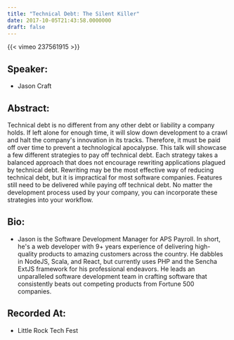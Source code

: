 ```yaml
---
title: "Technical Debt: The Silent Killer"
date: 2017-10-05T21:43:58.0000000
draft: false
---
```


{{< vimeo 237561915 >}}

## Speaker:

 - Jason Craft

## Abstract:

<p>Technical debt is no different from any other debt or liability a company holds. If left alone for enough time, it will slow down development to a crawl and halt the company's innovation in its tracks. Therefore, it must be paid off over time to prevent a technological apocalypse. This talk will showcase a few different strategies to pay off technical debt. Each strategy takes a balanced approach that does not encourage rewriting applications plagued by technical debt. Rewriting may be the most effective way of reducing technical debt, but it is impractical for most software companies. Features still need to be delivered while paying off technical debt. No matter the development process used by your company, you can incorporate these strategies into your workflow.</p>

## Bio:

 - <p>Jason is the Software Development Manager for APS Payroll. In short, he's a web developer with 9+ years experience of delivering high-quality products to amazing customers across the country. He dabbles in NodeJS, Scala, and React, but currently uses PHP and the Sencha ExtJS framework for his professional endeavors. He leads an unparalleled software development team in crafting software that consistently beats out competing products from Fortune 500 companies. </p>

## Recorded At:

 - Little Rock Tech Fest

